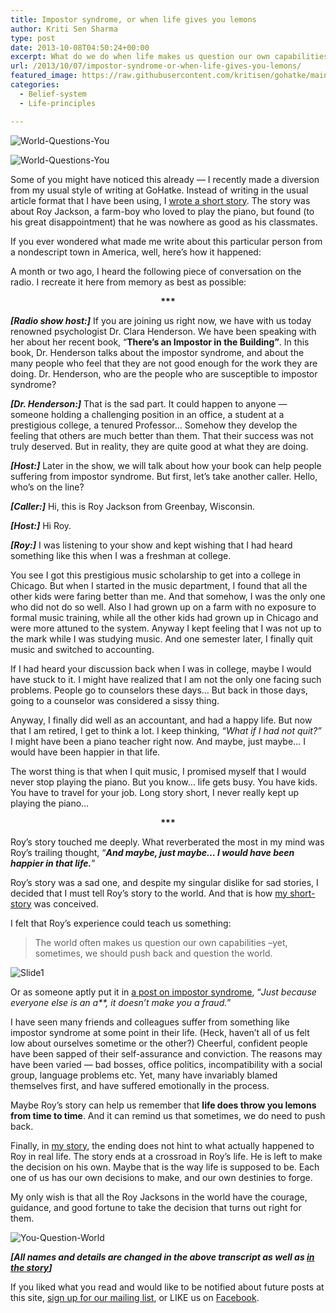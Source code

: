 ```yaml
---
title: Impostor syndrome, or when life gives you lemons
author: Kriti Sen Sharma
type: post
date: 2013-10-08T04:50:24+00:00
excerpt: What do we do when life makes us question our own capabilities? And what made me write about the life of a troubled American farm-boy? Read on to find out.. Also learn about impostor syndrome. And how every one of us (even the most successful ones) are susceptible to this.
url: /2013/10/07/impostor-syndrome-or-when-life-gives-you-lemons/
featured_image: https://raw.githubusercontent.com/kritisen/gohatke/main/content/images/2013/10/world_questions_you1.jpg
categories:
  - Belief-system
  - Life-principles

---
```

![World-Questions-You](https://raw.githubusercontent.com/kritisen/gohatke/main/content/images/2013/10/world_questions_you1.jpg)

![World-Questions-You](https://raw.githubusercontent.com/kritisen/gohatke/main/content/images/2013/10/world_questions_you1.jpg)

Some of you might have noticed this already — I recently made a diversion from my usual style of writing at GoHatke. Instead of writing in the usual article format that I have been using, I [wrote a short story][2]. The story was about Roy Jackson, a farm-boy who loved to play the piano, but found (to his great disappointment) that he was nowhere as good as his classmates.

If you ever wondered what made me write about this particular person from a nondescript town in America, well, here’s how it happened:

A month or two ago, I heard the following piece of conversation on the radio. I recreate it here from memory as best as possible:

<p style="text-align: center;">
  <strong>***</strong>
</p>

<div class="post-content-box-gray">
  <p>
    <em><strong>[Radio show host:]</strong></em> If you are joining us right now, we have with us today renowned psychologist Dr. Clara Henderson. We have been speaking with her about her recent book, “<strong>There’s an Impostor in the Building”</strong>. In this book, Dr. Henderson talks about the impostor syndrome, and about the many people who feel that they are not good enough for the work they are doing. Dr. Henderson, who are the people who are susceptible to impostor syndrome?
  </p>
  
  <p>
    <em><strong>[Dr. Henderson:]</strong></em> That is the sad part. It could happen to anyone — someone holding a challenging position in an office, a student at a prestigious college, a tenured Professor&#8230; Somehow they develop the feeling that others are much better than them. That their success was not truly deserved. But in reality, they are quite good at what they are doing.
  </p>
  
  <p>
    <em><strong>[Host:]</strong></em> Later in the show, we will talk about how your book can help people suffering from impostor syndrome. But first, let’s take another caller. Hello, who’s on the line?
  </p>
  
  <p>
    <em><strong>[Caller:]</strong></em> Hi, this is Roy Jackson from Greenbay, Wisconsin.
  </p>
  
  <p>
    <em><strong>[Host:]</strong></em> Hi Roy.
  </p>
  
  <p>
    <em><strong>[Roy:]</strong></em> I was listening to your show and kept wishing that I had heard something like this when I was a freshman at college.
  </p>
  
  <p>
    You see I got this prestigious music scholarship to get into a college in Chicago. But when I started in the music department, I found that all the other kids were faring better than me. And that somehow, I was the only one who did not do so well. Also I had grown up on a farm with no exposure to formal music training, while all the other kids had grown up in Chicago and were more attuned to the system. Anyway I kept feeling that I was not up to the mark while I was studying music. And one semester later, I finally quit music and switched to accounting.
  </p>
  
  <p>
    If I had heard your discussion back when I was in college, maybe I would have stuck to it. I might have realized that I am not the only one facing such problems. People go to counselors these days… But back in those days, going to a counselor was considered a sissy thing.
  </p>
  
  <p>
    Anyway, I finally did well as an accountant, and had a happy life. But now that I am retired, I get to think a lot. I keep thinking, <em>“What if I had not quit?”</em> I might have been a piano teacher right now. And maybe, just maybe… I would have been happier in that life.
  </p>
  
  <p>
    The worst thing is that when I quit music, I promised myself that I would never stop playing the piano. But you know&#8230; life gets busy. You have kids. You have to travel for your job. Long story short, I never really kept up playing the piano&#8230;
  </p>
</div>

<p style="text-align: center;">
  <strong>***</strong>
</p>

Roy&#8217;s story touched me deeply. What reverberated the most in my mind was Roy&#8217;s trailing thought, &#8220;_**And maybe, just maybe… I would have been happier in that life.**_&#8221;

Roy&#8217;s story was a sad one, and despite my singular dislike for sad stories, I decided that I must tell Roy’s story to the world. And that is how [my short-story][2] was conceived.

I felt that Roy’s experience could teach us something:

<div class="post-content-box-gray">
  <blockquote>
    <p>
      The world often makes us question our own capabilities &#8211;yet, sometimes, we should push back and question the world.
    </p>
  </blockquote>
</div>

![Slide1](https://raw.githubusercontent.com/kritisen/gohatke/main/content/images/2013/10/Slide1.jpg)

Or as someone aptly put it in <a href="http://theprofessorisin.com/2012/12/11/the-imposter-syndrome-or-as-my-mother-told-me-just-because-everyone-else-is-an-asshole-it-doesnt-make-you-a-fraud-a-guest-post/" target="_blank">a post on impostor syndrome</a>, &#8220;_Just because everyone else is an a**, it doesn’t make you a fraud._&#8221;

I have seen many friends and colleagues suffer from something like impostor syndrome at some point in their life. (Heck, haven&#8217;t all of us felt low about ourselves sometime or the other?) Cheerful, confident people have been sapped of their self-assurance and conviction. The reasons may have been varied &#8212; bad bosses, office politics, incompatibility with a social group, language problems etc. Yet, many have invariably blamed themselves first, and have suffered emotionally in the process.

Maybe Roy’s story can help us remember that **life does throw you lemons from time to time**. And it can remind us that sometimes, we do need to push back.

Finally, in [my story][2], the ending does not hint to what actually happened to Roy in real life. The story ends at a crossroad in Roy’s life. He is left to make the decision on his own. Maybe that is the way life is supposed to be. Each one of us has our own decisions to make, and our own destinies to forge.

My only wish is that all the Roy Jacksons in the world have the courage, guidance, and good fortune to take the decision that turns out right for them.

![You-Question-World](https://raw.githubusercontent.com/kritisen/gohatke/main/content/images/2013/10/you_question_world1.jpg)

_**[All names and details are changed in the above transcript as well as [in the story][2]]**_

<div class="post-content-box-blue">
  <p>
    If you liked what you read and would like to be notified about future posts at this site, <a href="http://gohatke.kreativlabs.com/subscribe/ ‎">sign up for our mailing list</a>, or LIKE us on <a href="http://facebook.com/gohatke">Facebook</a>.
  </p>
</div>

 [1]: https://raw.githubusercontent.com/kritisen/gohatke/main/content/images/2013/10/world_questions_you1.jpg
 [2]: http://gohatke.kreativlabs.com/2013/09/17/the-farmboy-and-the-piano/ "The Farmboy and The Piano"
 [3]: https://raw.githubusercontent.com/kritisen/gohatke/main/content/images/2013/10/Slide1.jpg
 [4]: https://raw.githubusercontent.com/kritisen/gohatke/main/content/images/2013/10/you_question_world1.jpg
